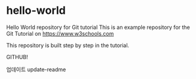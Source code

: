 # hello-world

Hello World repository for Git tutorial
This is an example repository for the Git Tutorial on https://www.w3schools.com

This repository is built step by step in the tutorial.

GITHUB!

업데이트 update-readme
